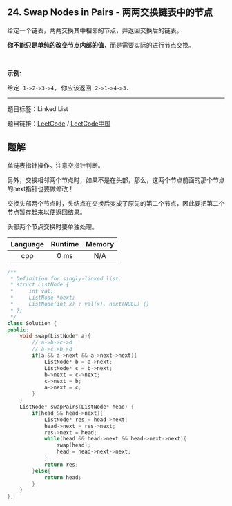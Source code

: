 ## 24. Swap Nodes in Pairs - 两两交换链表中的节点

<!--If you want to use the English description, use `question.content` instead-->

<p>给定一个链表，两两交换其中相邻的节点，并返回交换后的链表。</p>

<p><strong>你不能只是单纯的改变节点内部的值</strong>，而是需要实际的进行节点交换。</p>

<p>&nbsp;</p>

<p><strong>示例:</strong></p>

<pre>给定 <code>1-&gt;2-&gt;3-&gt;4</code>, 你应该返回 <code>2-&gt;1-&gt;4-&gt;3</code>.
</pre>



-----

题目标签：Linked List

题目链接：[LeetCode](https://leetcode.com/problems/swap-nodes-in-pairs/description/)  /  [LeetCode中国](https://leetcode-cn.com/problems/swap-nodes-in-pairs/description/)

## 题解

单链表指针操作。注意空指针判断。

另外，交换相邻两个节点时，如果不是在头部，那么，这两个节点前面的那个节点的next指针也要做修改！

交换头部两个节点时，头结点在交换后变成了原先的第二个节点，因此要把第二个节点暂存起来以便返回结果。

头部两个节点交换时要单独处理。

| Language | Runtime | Memory |
|:---:|:---:|:---:|
| cpp  | 0  ms | N/A |

```cpp
/**
 * Definition for singly-linked list.
 * struct ListNode {
 *     int val;
 *     ListNode *next;
 *     ListNode(int x) : val(x), next(NULL) {}
 * };
 */
class Solution {
public:
    void swap(ListNode* a){
        // a->b->c->d
        // a->c->b->d
        if(a && a->next && a->next->next){
            ListNode* b = a->next;
            ListNode* c = b->next;
            b->next = c->next;
            c->next = b;
            a->next = c;
        }
    }
    ListNode* swapPairs(ListNode* head) {
        if(head && head->next){
            ListNode* res = head->next;
            head->next = res->next;
            res->next = head;
            while(head && head->next && head->next->next){
                swap(head);
                head = head->next->next;
            }
            return res;
        }else{
            return head;
        }
    }
};
```
